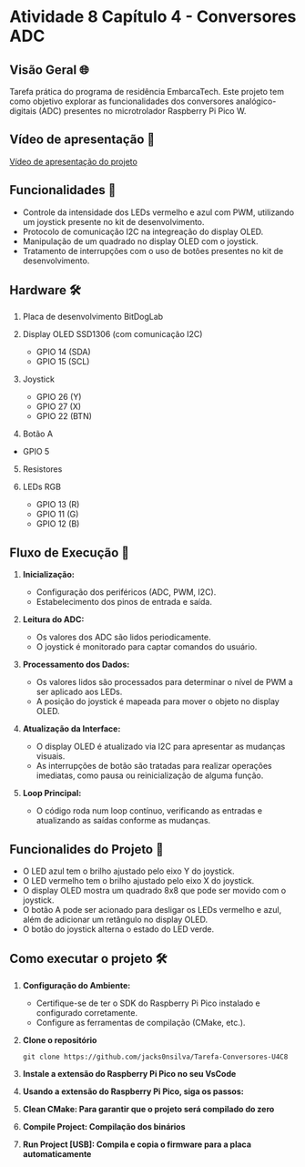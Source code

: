 # Atividade 8 Capítulo 4 - Conversores ADC

## Visão Geral 🌐

Tarefa prática do programa de residência EmbarcaTech. Este projeto tem como objetivo explorar as funcionalidades dos conversores analógico-digitais (ADC) presentes no microtrolador Raspberry Pi Pico W.

## Vídeo de apresentação 🎥

[Vídeo de apresentação do projeto](link_do_video)

## Funcionalidades 📌

- Controle da intensidade dos LEDs vermelho e azul com PWM, utilizando um joystick presente no kit de desenvolvimento.
- Protocolo de comunicação I2C na integreação do display OLED.
- Manipulação de um quadrado no display OLED com o joystick.
- Tratamento de interrupções com o uso de botões presentes no kit de desenvolvimento.

## Hardware 🛠️

1. Placa de desenvolvimento BitDogLab

2. Display OLED SSD1306 (com comunicação I2C)

   - GPIO 14 (SDA)
   - GPIO 15 (SCL)

3. Joystick

   - GPIO 26 (Y)
   - GPIO 27 (X)
   - GPIO 22 (BTN)

4. Botão A

- GPIO 5

5. Resistores

6. LEDs RGB

   - GPIO 13 (R)
   - GPIO 11 (G)
   - GPIO 12 (B)

## Fluxo de Execução 🚀

1. **Inicialização:**

   - Configuração dos periféricos (ADC, PWM, I2C).
   - Estabelecimento dos pinos de entrada e saída.

2. **Leitura do ADC:**

   - Os valores dos ADC são lidos periodicamente.
   - O joystick é monitorado para captar comandos do usuário.

3. **Processamento dos Dados:**

   - Os valores lidos são processados para determinar o nível de PWM a ser aplicado aos LEDs.
   - A posição do joystick é mapeada para mover o objeto no display OLED.

4. **Atualização da Interface:**

   - O display OLED é atualizado via I2C para apresentar as mudanças visuais.
   - As interrupções de botão são tratadas para realizar operações imediatas, como pausa ou reinicialização de alguma função.

5. **Loop Principal:**
   - O código roda num loop contínuo, verificando as entradas e atualizando as saídas conforme as mudanças.

## Funcionalides do Projeto 🎯

- O LED azul tem o brilho ajustado pelo eixo Y do joystick.
- O LED vermelho tem o brilho ajustado pelo eixo X do joystick.
- O display OLED mostra um quadrado 8x8 que pode ser movido com o joystick.
- O botão A pode ser acionado para desligar os LEDs vermelho e azul, além de adicionar um retângulo no display OLED.
- O botão do joystick alterna o estado do LED verde.

## Como executar o projeto 🛠️

1.  **Configuração do Ambiente:**

    - Certifique-se de ter o SDK do Raspberry Pi Pico instalado e configurado corretamente.
    - Configure as ferramentas de compilação (CMake, etc.).

2.  **Clone o repositório**
    ```
    git clone https://github.com/jacks0nsilva/Tarefa-Conversores-U4C8
    ```
3.  **Instale a extensão do Raspberry Pi Pico no seu VsCode**
4.  **Usando a extensão do Raspberry Pi Pico, siga os passos:**
5.  **Clean CMake: Para garantir que o projeto será compilado do zero**

6.  **Compile Project: Compilação dos binários**

7.  **Run Project [USB]: Compila e copia o firmware para a placa automaticamente**

